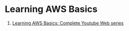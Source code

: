 # Learning AWS Basics

1. [Learning AWS Basics: Complete Youtube Web series](https://www.youtube.com/playlist?list=PL55RiY5tL51pgPovJKg6HFMFqiGNSZtQ5)
